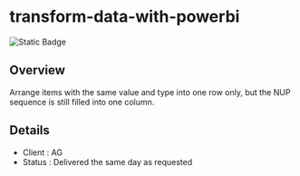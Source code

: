 # transform-data-with-powerbi

![Static Badge](https://img.shields.io/badge/Power_BI-latest-orange)


## Overview

Arrange items with the same value and type into one row only, but the NUP sequence is still filled into one column.


## Details

* Client : AG
* Status : Delivered the same day as requested
